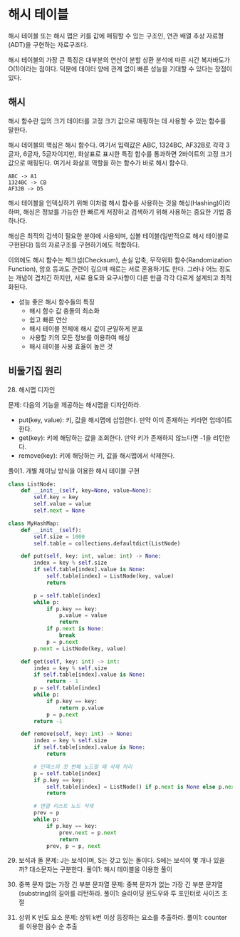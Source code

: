 # 해시 테이블

해시 테이블 또는 해시 맵은 키를 값에 매핑할 수 있는 구조인, 연관 배열 추상 자료형(ADT)을 구현하는 자료구조다.

해시 테이블의 가장 큰 특징은 대부분의 연산이 분할 상환 분석에 따른 시간 복자바도가 O(1)이라는 점이다.
덕분에 데이터 양에 관계 없이 빠른 성능을 기대할 수 있다는 장점이 있다.

## 해시

해시 함수란 임의 크기 데이터를 고정 크기 값으로 매핑하는 데 사용할 수 있는 함수를 말한다.

해시 데이블의 핵심은 해시 함수다. 여기서 입력값은 ABC, 1324BC, AF32B로 각각 3글자, 6글자, 5글자이지만,
화살표로 표시한 특정 함수를 통과하면 2바이트의 고정 크기 값으로 매핑된다.
여기서 화살표 역할을 하는 함수가 바로 해시 함수다.

```
ABC -> A1
1324BC -> CB
AF32B -> D5
```

해시 테이블을 인덱싱하기 위해 이처럼 해시 함수를 사용하는 것을 해싱(Hashing)이라 하며,
해싱은 정보를 가능한 한 빠르게 저장하고 검색하기 위해 사용하는 중요한 기법 중 하나다.

해싱은 최적의 검색이 필요한 분야에 사용되며, 심볼 테이블(일반적으로 해시 테이블로 구현된다) 등의 자료구조를 구현하기에도 적합하다.

이외에도 해시 함수는 체크섬(Checksum), 손실 압축, 무작위화 함수(Randomization Function), 암호 등과도 관련이 깊으며 때로는 서로 혼용하기도 한다.
그러나 어느 정도는 개념이 겹치긴 하지만,
서로 용도와 요구사항이 다른 만큼 각각 다르게 설계되고 최적화된다.

- 성능 좋은 해시 함수들의 특징
  - 해시 함수 값 충돌의 최소화
  - 쉽고 빠른 연산
  - 해시 테이블 전체에 해시 값이 균일하게 분포
  - 사용할 키의 모든 정보를 이용하여 해싱
  - 해시 테이블 사용 효율이 높은 것

## 비둘기집 원리

28. 해시맵 디자인

문제: 다음의 기능을 제공하는 해시맵을 디자인하라.

- put(key, value): 키, 값을 해시맵에 삽입한다. 만약 이미 존재하는 키라면 업데이트한다.
- get(key): 키에 해당하는 값을 조회한다. 만약 키가 존재하지 않느다면 -1을 리턴한다.
- remove(key): 키에 해당하는 키, 값을 해시맵에서 삭제한다.

풀이1. 개별 체이닝 방식을 이용한 해시 테이블 구현

```py
class ListNode:
    def __init__(self, key=None, value=None):
        self.key = key
        self.value = value
        self.next = None

class MyHashMap:
    def __init__(self):
        self.size = 1000
        self.table = collections.defaultdict(ListNode)

    def put(self, key: int, value: int) -> None:
        index = key % self.size
        if self.table[index].value is None:
            self.table[index] = ListNode(key, value)
            return

        p = self.table[index]
        while p:
            if p.key == key:
                p.value = value
                return
            if p.next is None:
                break
            p = p.next
        p.next = ListNode(key, value)

    def get(self, key: int) -> int:
        index = key % self.size
        if self.table[index].value is None:
            return - 1
        p = self.table[index]
        while p:
            if p.key == key:
                return p.value
            p = p.next
        return -1

    def remove(self, key: int) -> None:
        index = key % self.size
        if self.table[index].value is None:
            return

        # 인덱스의 첫 번째 노드일 때 삭제 처리
        p = self.table[index]
        if p.key == key:
            self.table[index] = ListNode() if p.next is None else p.next
            return

        # 연결 리스트 노드 삭제
        prev = p
        while p:
            if p.key == key:
                prev.next = p.next
                return
            prev, p = p, next
```

29. 보석과 돌
    문제: J는 보석이며, S는 갖고 있는 돌이다. S에는 보석이 몇 개나 있을까? 대소문자는 구분한다.
    풀이1: 해시 테이블을 이용한 풀이

30. 중복 문자 없는 가장 긴 부분 문자열
    문제: 중복 문자가 없는 가장 긴 부분 문자열(substring)의 길이를 리턴하라.
    풀이1: 슬라이딩 윈도우와 투 포인터로 사이즈 조절

31. 상위 K 빈도 요소
    문제: 상위 k번 이상 등장하는 요소를 추출하라.
    풀이1: counter를 이용한 음수 순 추출
